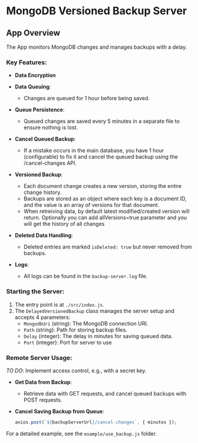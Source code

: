 # MongoDB Versioned Backup Server
## App Overview

The App monitors MongoDB changes and manages backups with a delay.

### Key Features:
- **Data Encryption**

- **Data Queuing**: 
    - Changes are queued for 1 hour before being saved.

- **Queue Persistence**:
    - Queued changes are saved every 5 minutes in a separate file to ensure nothing is lost.

- **Cancel Queued Backup**:
   - If a mistake occurs in the main database, you have 1 hour (configurable) to fix it and cancel the queued backup using the /cancel-changes API.

- **Versioned Backup**:
    - Each document change creates a new version, storing the entire change history.
    - Backups are stored as an object where each key is a document ID, and the value is an array of versions for that document.
    - When retreiving data, by default latest modified/created version will return. Optionally you can add allVersions=true parameter and you will get the history of all changes

- **Deleted Data Handling**:
    - Deleted entries are marked `isDeleted: true` but never removed from backups.

- **Logs**:
    - All logs can be found in the `backup-server.log` file.

### Starting the Server:
1. The entry point is at `./src/index.js`.
2. The `DelayedVersionedBackup` class manages the server setup and accepts 4 parameters:
    - `MongodbUri` (string): The MongoDB connection URI.
    - `Path` (string): Path for storing backup files.
    - `Delay` (integer): The delay in minutes for saving queued data.
    - `Port` (integer): Port for server to use

### Remote Server Usage:

*TO DO*: Implement access control, e.g., with a secret key.

- **Get Data from Backup**:
   - Retrieve data with GET requests, and cancel queued backups with POST requests.

- **Cancel Saving Backup from Queue**:
    ```js
    axios.post(`${backupServerUrl}/cancel-changes`, { minutes });
    ```

For a detailed example, see the `example/use_backup.js` folder.